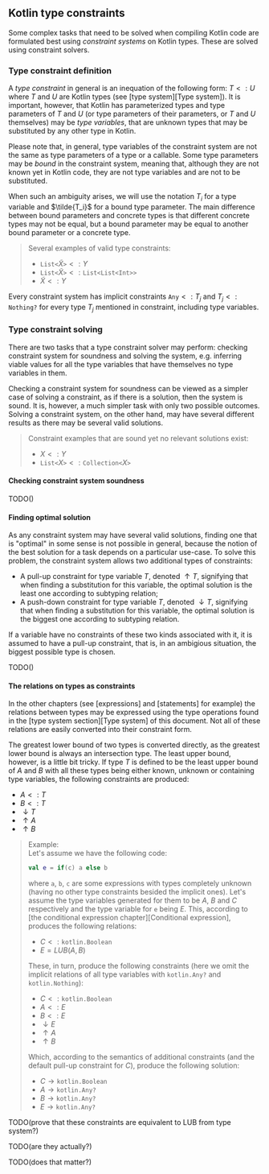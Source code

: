 ## Kotlin type constraints

Some complex tasks that need to be solved when compiling Kotlin code are formulated best using *constraint systems* on Kotlin types. 
These are solved using constraint solvers.

### Type constraint definition

A *type constraint* in general is an inequation of the following form: $T <: U$ where $T$ and $U$ are Kotlin types (see [type system][Type system]).
It is important, however, that Kotlin has parameterized types and type parameters of $T$ and $U$ (or type parameters of their parameters, or $T$ and $U$ themselves) may be *type variables*, that are unknown types that may be substituted by any other type in Kotlin.

Please note that, in general, type variables of the constraint system are not the same as type parameters of a type or a callable. 
Some type parameters may be *bound* in the constraint system, meaning that, although they are not known yet in Kotlin code, they are not type variables and are not to be substituted.

When such an ambiguity arises, we will use the notation $T_i$ for a type variable and $\tilde{T_i}$ for a bound type parameter. 
The main difference between bound parameters and concrete types is that different concrete types may not be equal, but a bound parameter may be equal to another bound parameter or a concrete type.

> Several examples of valid type constraints:
>
> - $\texttt{List<}\widetilde{X}\texttt{>} <: Y$
> - $\texttt{List<}\widetilde{X}\texttt> <: \texttt{List<}\texttt{List<}\texttt{Int}\texttt>\texttt>$
> - $\widetilde{X} <: Y$

Every constraint system has implicit constraints $\texttt{Any} <: T_j$ and $T_j <: \texttt{Nothing?}$ for every type $T_j$ mentioned in constraint, including type variables.

### Type constraint solving

There are two tasks that a type constraint solver may perform: checking constraint system for soundness and solving the system, e.g. inferring viable values for all the type variables that have themselves no type variables in them.

Checking a constraint system for soundness can be viewed as a simpler case of solving a constraint, as if there is a solution, then the system is sound. 
It is, however, a much simpler task with only two possible outcomes. 
Solving a constraint system, on the other hand, may have several different results as there may be several valid solutions.

> Constraint examples that are sound yet no relevant solutions exist:
>
> - $X <: Y$
> - $\texttt{List<}X\texttt> <: \texttt{Collection}\texttt<X\texttt>$

#### Checking constraint system soundness

TODO()

#### Finding optimal solution

As any constraint system may have several valid solutions, finding one that is "optimal" in some sense is not possible in general, because the notion of the best solution for a task depends on a particular use-case. 
To solve this problem, the constraint system allows two additional types of constraints:

- A pull-up constraint for type variable $T$, denoted $\uparrow T$, signifying that when finding a substitution for this variable, the optimal solution is the least one according to subtyping relation;
- A push-down constraint for type variable $T$, denoted $\downarrow T$, signifying that when finding a substitution for this variable, the optimal solution is the biggest one according to subtyping relation.

If a variable have no constraints of these two kinds associated with it, it is assumed to have a pull-up constraint, that is, in an ambigious situation, the biggest possible type is chosen.

TODO()

#### The relations on types as constraints

In the other chapters (see [expressions] and [statements] for example) the relations between types may be expressed using the type operations found in the [type system section][Type system] of this document.
Not all of these relations are easily converted into their constraint form.

The greatest lower bound of two types is converted directly, as the greatest lower bound is always an intersection type.
The least upper bound, however, is a little bit tricky.
If type $T$ is defined to be the least upper bound of $A$ and $B$ with all these types being either known, unknown or containing type variables, the following constraints are produced:

- $A <: T$
- $B <: T$
- $\downarrow T$
- $\uparrow A$
- $\uparrow B$

> Example:  
> Let's assume we have the following code:
> ```kotlin
> val e = if(c) a else b
> ```
> where `a`, `b`, `c` are some expressions with types completely unknown (having no other type constraints besided the implicit ones).
> Let's assume the type variables generated for them to be $A$, $B$ and $C$ respectively and the type variable for `e` being $E$.
> This, according to [the conditional expression chapter][Conditional expression], produces the following relations:
>
> - $C <: \texttt{kotlin.Boolean}$
> - $E = LUB(A, B)$
> 
> These, in turn, produce the following constraints (here we omit the implicit relations of all type variables with `kotlin.Any?` and `kotlin.Nothing`):
> 
> - $C <: \texttt{kotlin.Boolean}$
> - $A <: E$
> - $B <: E$
> - $\downarrow E$
> - $\uparrow A$
> - $\uparrow B$
>
> Which, according to the semantics of additional constraints (and the default pull-up constraint for $C$), produce the following solution:
>
> - $C \rightarrow \texttt{kotlin.Boolean}$
> - $A \rightarrow \texttt{kotlin.Any?}$
> - $B \rightarrow \texttt{kotlin.Any?}$
> - $E \rightarrow \texttt{kotlin.Any?}$

TODO(prove that these constraints are equivalent to LUB from type system?)

TODO(are they actually?)

TODO(does that matter?)
